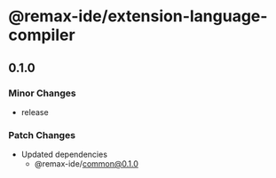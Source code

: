 # @remax-ide/extension-language-compiler

## 0.1.0

### Minor Changes

- release

### Patch Changes

- Updated dependencies
  - @remax-ide/common@0.1.0

